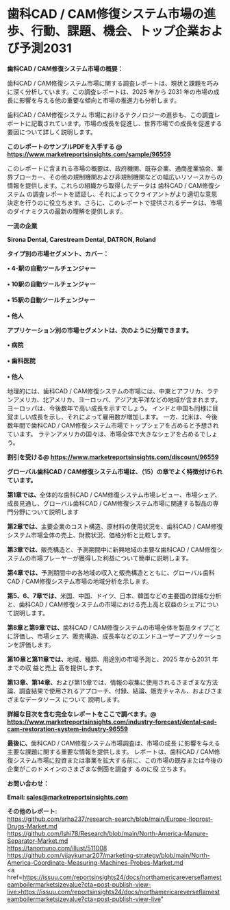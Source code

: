 # 歯科CAD / CAM修復システム市場の進歩、行動、課題、機会、トップ企業および予測2031

<strong><b>歯科CAD / CAM修復システム市場の概要：</b></strong>

歯科CAD / CAM修復システム市場に関する調査レポートは、現状と課題を巧みに深く分析しています。この調査レポートは、2025 年から 2031 年の市場の成長に影響を与える他の重要な傾向と市場の推進力も分析します。

歯科CAD / CAM修復システム 市場におけるテクノロジーの進歩も、この調査レポートに記載されています。市場の成長を促進し、世界市場での成長を促進する要因について詳しく説明します。

<strong>このレポートのサンプルPDFを入手する @ <a href=https://www.marketreportsinsights.com/sample/96559>https://www.marketreportsinsights.com/sample/96559</a></strong>

このレポートに含まれる市場の概要は、政府機関、既存企業、通商産業協会、業界ブローカー、その他の規制機関および非規制機関などの幅広いリソースからの情報を提供します。これらの組織から取得したデータは 歯科CAD / CAM修復システム の調査レポートを認証し、それによってクライアントがより適切な意思決定を行うのに役立ちます。さらに、このレポートで提供されるデータは、市場のダイナミクスの最新の理解を提供します。

<strong>一流の企業</strong>

<strong><b>Sirona Dental, Carestream Dental, DATRON, Roland</b></strong>

<strong><b>タイプ別の市場セグメント、カバー：</b></strong>

<strong>• 4-駅の自動ツールチェンジャー<br><br>• 10駅の自動ツールチェンジャー<br><br>• 15駅の自動ツールチェンジャー<br><br>• 他人</strong>

<strong><b>アプリケーション別の市場セグメントは、次のように分類できます。</b></strong>

<strong>• 病院<br><br>• 歯科医院<br><br>• 他人</strong>

 地理的には、歯科CAD / CAM修復システムの市場には、中東とアフリカ、ラテンアメリカ、北アメリカ、ヨーロッパ、アジア太平洋などの地域が含まれます。 ヨーロッパは、今後数年で高い成長を示すでしょう。 インドと中国も同様に目覚ましい成長を示し、それによって雇用数が増加します。 一方、北米は、今後数年間で歯科CAD / CAM修復システム市場でトップシェアを占めると予想されています。 ラテンアメリカの国々は、市場全体で大きなシェアを占めるでしょう。

<strong>割引を受ける@ <a href=https://www.marketreportsinsights.com/discount/96559>https://www.marketreportsinsights.com/discount/96559</a></strong>

<strong><b>グローバル歯科CAD / CAM修復システム市場は、（15）の章でよく特徴付けられています。</b></strong>

<strong><b>第</b></strong><strong><b>1章では、</b></strong>全体的な歯科CAD / CAM修復システム市場レビュー、市場シェア、成長見通し、グローバル歯科CAD / CAM修復システム市場に関連する製品の専門分野について説明します

<strong><b>第2章では、</b></strong>主要企業のコスト構造、原材料の使用状況を、歯科CAD / CAM修復システム市場全体の売上、財務状況、価格分析と比較します。

<strong><b>第3章では、</b></strong>販売構造と、予測期間中に新興地域の主要な歯科CAD / CAM修復システムの市場プレーヤーが獲得した利益について簡単に説明します。

<strong><b>第4章では、</b></strong>予測期間中の各地域の収入と販売構造とともに、グローバル歯科CAD / CAM修復システム市場の地域分析を示します。

<strong><b>第5、6、7章では、</b></strong>米国、中国、ドイツ、日本、韓国などの主要国の詳細な分析と、歯科CAD / CAM修復システムの市場における売上高と収益のシェアについて説明します。

<strong><b>第8章と第9章では、</b></strong>歯科CAD / CAM修復システムの市場全体を製品タイプごとに評価し、市場シェア、販売構造、成長率などのエンドユーザーアプリケーションを評価します。

<strong><b>第10章と第11章では、</b></strong>地域、種類、用途別の市場予測と、2025 年から2031 年までの収 益と売上 高を提供します。

<strong><b>第13章、第14章、</b></strong>および第15章では、情報の収集に使用されるさまざまな方法論、調査結果で使用されるアプローチ、付録、結論、販売チャネル、およびさまざまなデータソース について 説明します。

<strong>詳細な目次を含む完全なレポートをここで調べます。@ <a href=https://www.marketreportsinsights.com/industry-forecast/dental-cad-cam-restoration-system-industry-96559>https://www.marketreportsinsights.com/industry-forecast/dental-cad-cam-restoration-system-industry-96559</a></strong>

<strong><b>最後に、</b></strong>歯科CAD / CAM修復システム市場調査は、市場の成長 に影響を</a>与える主要な課題に関する重要な情報を提供します。 レポートは、歯科CAD / CAM修復システム市場に投資または事業を拡大する前に、この市場の既存または今後の企業がこのドメインのさまざまな側面を調査す るのに役 立ちます。

<strong><b>お問い合わせ：</b></strong>

<strong>Email: </strong><a href=mailto:sales@marketreportsinsights.com><strong>sales@marketreportsinsights.com</strong></a>

<strong>その他のレポート:</strong>
<br>
<a href=https://github.com/arha237/research-search/blob/main/Europe-Iloprost-Drugs-Market.md>https://github.com/arha237/research-search/blob/main/Europe-Iloprost-Drugs-Market.md</a>
<br>
<a href=https://github.com/Ishi78/Research/blob/main/North-America-Manure-Separator-Market.md>https://github.com/Ishi78/Research/blob/main/North-America-Manure-Separator-Market.md</a>
<br>
<a href=https://tanomuno.com/illust/511008>https://tanomuno.com/illust/511008</a>
<br>
<a href=https://github.com/vijaykumar207/marketing-strategy/blob/main/North-America-Coordinate-Measuring-Machines-Probes-Market.md>https://github.com/vijaykumar207/marketing-strategy/blob/main/North-America-Coordinate-Measuring-Machines-Probes-Market.md</a>
<br>
<a href=https://issuu.com/reportsinsights24/docs/northamericareverseflamesteamboilermarketsizevalue?cta=post-publish-view-live>https://issuu.com/reportsinsights24/docs/northamericareverseflamesteamboilermarketsizevalue?cta=post-publish-view-live</a>"
